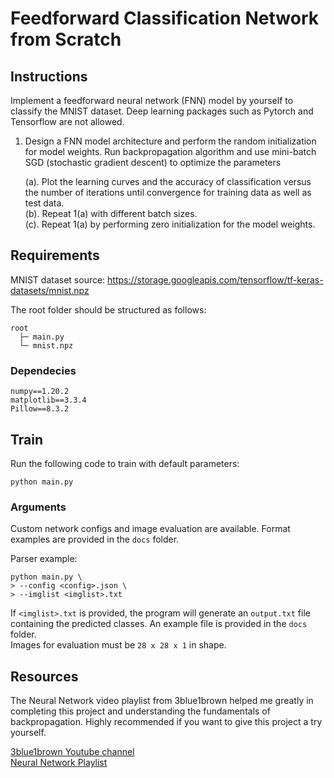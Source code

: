 # Feedforward Classification Network from Scratch
## Instructions
Implement a feedforward neural network (FNN) model by yourself to classify the MNIST dataset. Deep learning packages such as Pytorch and Tensorflow are not allowed.

1. Design a FNN model architecture and perform the random initialization for model weights. Run backpropagation algorithm and use mini-batch SGD (stochastic gradient descent) to optimize the parameters

    (a). Plot the learning curves and the accuracy of classification versus the number of iterations until convergence for training data as well as test data.  
    (b). Repeat 1(a) with different batch sizes.  
    (c). Repeat 1(a) by performing zero initialization for the model weights.  

## Requirements
MNIST dataset source: https://storage.googleapis.com/tensorflow/tf-keras-datasets/mnist.npz 

The root folder should be structured as follows:
```
root
  ├─ main.py
  └─ mnist.npz
```
### Dependecies
```
numpy==1.20.2
matplotlib==3.3.4
Pillow==8.3.2
```

## Train
Run the following code to train with default parameters:  
```
python main.py
```

### Arguments
Custom network configs and image evaluation are available. Format examples are provided in the `docs` folder.

Parser example:
```
python main.py \
> --config <config>.json \
> --imglist <imglist>.txt
```

If `<imglist>.txt` is provided, the program will generate an `output.txt` file containing the predicted classes. An example file is provided in the `docs` folder.  
Images for evaluation must be `28 x 28 x 1` in shape.

## Resources
The Neural Network video playlist from 3blue1brown helped me greatly in completing this project and understanding the fundamentals of backpropagation. Highly recommended if you want to give this project a try yourself.

[3blue1brown Youtube channel](https://www.youtube.com/channel/UCYO_jab_esuFRV4b17AJtAw)  
[Neural Network Playlist](https://www.youtube.com/watch?v=aircAruvnKk&list=PLZHQObOWTQDNU6R1_67000Dx_ZCJB-3pi)  
